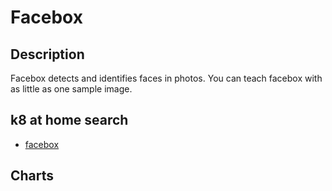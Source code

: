 # Facebox

## Description

Facebox detects and identifies faces in photos. You can teach facebox with as little as one sample image.

## k8 at home search

- [facebox](https://nanne.dev/k8s-at-home-search/#/facebox)

## Charts


